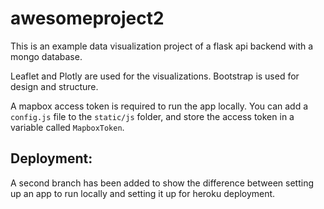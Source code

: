 # awesomeproject2

This is an example data visualization project of a flask api backend with a mongo database. 

Leaflet and Plotly are used for the visualizations. Bootstrap is used for design and structure. 

A mapbox access token is required to run the app locally. You can add a `config.js` file to the `static/js` folder, and store the access token in a variable called `MapboxToken`. 

## Deployment:

A second branch has been added to show the difference between setting up an app to run locally and setting it up for heroku deployment.  
